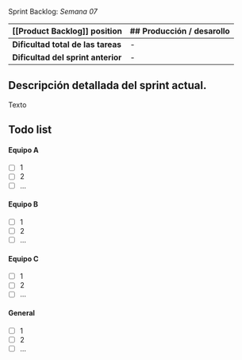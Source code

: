 Sprint Backlog: *Semana 07*

| [[Product Backlog]] position | ## Producción / desarollo |
| ---- | ---- |
| **Dificultad total de las tareas** | - |
| **Dificultad del sprint anterior** | - |

## Descripción detallada del sprint actual.

Texto

## Todo list

#### Equipo A
- [ ] 1
- [ ] 2
- [ ] ...

#### Equipo B
- [ ] 1
- [ ] 2
- [ ] ...

#### Equipo C
- [ ] 1
- [ ] 2
- [ ] ...

#### General
- [ ] 1
- [ ] 2
- [ ] ...
